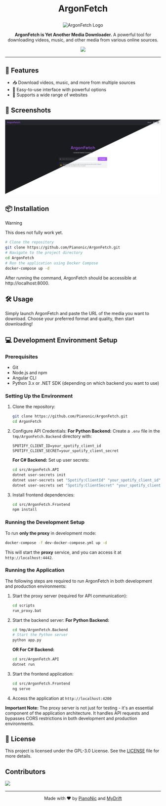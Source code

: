 # <p align="center">ArgonFetch</p>
<p align="center">
  <img src="https://github.com/user-attachments/assets/bf03eee6-0aa5-4508-8d2f-cb6fd6b1485f" width="200" alt="ArgonFetch Logo">
</p>
<p align="center">
  <strong>ArgonFetch is Yet Another Media Downloader.</strong> 
  A powerful tool for downloading videos, music, and other media from various online sources.
</p>
<p align="center">
  <a href="https://hits.seeyoufarm.com"><img src="https://hits.seeyoufarm.com/api/count/incr/badge.svg?url=https%3A%2F%2Fgithub.com%2FArgonFetch%2FArgonFetch&count_bg=%23A855F6&title_bg=%23555555&icon=powershell.svg&icon_color=%23E7E7E7&title=Visits&edge_flat=false"/></a>
</p>

---

## 🚀 Features
- 📥 Download videos, music, and more from multiple sources 
- 🎯 Easy-to-use interface with powerful options 
- 🔗 Supports a wide range of websites 

## 📸 Screenshots
<p align="center">
  <img src=".\assets\startpage.png" width="1000" alt="ArgonFetch Screenshot">
</p>

## 📦 Installation
> [!WARNING]  
> This does not fully work yet.
```sh
# Clone the repository
git clone https://github.com/Pianonic/ArgonFetch.git
# Navigate to the project directory
cd ArgonFetch
# Run the application using Docker Compose
docker-compose up -d
```
After running the command, ArgonFetch should be accessible at http://localhost:8000.

## 🛠️ Usage
Simply launch ArgonFetch and paste the URL of the media you want to download. 
Choose your preferred format and quality, then start downloading!

## 💻 Development Environment Setup
### Prerequisites
- Git
- Node.js and npm
- Angular CLI
- Python 3.x or .NET SDK (depending on which backend you want to use)

### Setting Up the Environment
1. Clone the repository:
   ```sh
   git clone https://github.com/Pianonic/ArgonFetch.git
   cd ArgonFetch
   ```

2. Configure API Credentials:
   **For Python Backend:**
   Create a `.env` file in the `tmp/ArgonFetch.Backend` directory with:
   ```
   SPOTIFY_CLIENT_ID=your_spotify_client_id
   SPOTIFY_CLIENT_SECRET=your_spotify_client_secret
   ```
   **For C# Backend:**
   Set up user secrets:
   ```sh
   cd src/ArgonFetch.API
   dotnet user-secrets init
   dotnet user-secrets set "Spotify:ClientId" "your_spotify_client_id"
   dotnet user-secrets set "Spotify:ClientSecret" "your_spotify_client_secret"
   ```

3. Install frontend dependencies:
   ```sh
   cd src/ArgonFetch.Frontend
   npm install
   ```

### Running the Development Setup
To run **only the proxy** in development mode:

```sh
docker-compose -f dev-docker-compose.yml up -d
```

This will start the **proxy** service, and you can access it at `http://localhost:4442`.

### Running the Application
The following steps are required to run ArgonFetch in both development and production environments:

1. Start the proxy server (required for API communication):
   ```sh
   cd scripts
   run_proxy.bat
   ```

2. Start the backend server:
   **For Python Backend:**
   ```sh
   cd tmp/ArgonFetch.Backend
   # Start the Python server
   python app.py
   ```
   **OR For C# Backend:**
   ```sh
   cd src/ArgonFetch.API
   dotnet run
   ```

3. Start the frontend application:
   ```sh
   cd src/ArgonFetch.Frontend
   ng serve
   ```

4. Access the application at `http://localhost:4200`

**Important Note:** The proxy server is not just for testing - it's an essential component of the application architecture. It handles API requests and bypasses CORS restrictions in both development and production environments.

## 📜 License
This project is licensed under the GPL-3.0 License. 
See the [LICENSE](LICENSE) file for more details.

## Contributors
<a href="https://github.com/argonfetch/argonfetch/graphs/contributors">
  <img src="https://contrib.rocks/image?repo=argonfetch/argonfetch" />
</a>

---
<p align="center">Made with ❤️ by <a href="https://github.com/Pianonic">PianoNic</a> and <a href="https://github.com/MyDrift-user">MyDrift</a></p>